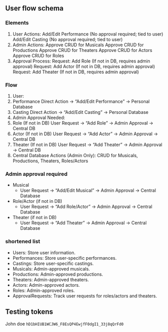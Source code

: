 ## User flow schema

### Elements

1. User Actions:
   Add/Edit Performance (No approval required; tied to user)
   Add/Edit Casting (No approval required; tied to user)
2. Admin Actions:
   Approve CRUD for Musicals
   Approve CRUD for Productions
   Approve CRUD for Theaters
   Approve CRUD for Actors
   Approve CRUD for Roles
3. Approval Process:
   Request: Add Role (If not in DB, requires admin approval)
   Request: Add Actor (If not in DB, requires admin approval)
   Request: Add Theater (If not in DB, requires admin approval)

### Flow

1. User:
2. Performance
   Direct Action → “Add/Edit Performance” → Personal Database
3. Casting
   Direct Action → “Add/Edit Casting” → Personal Database
4. Admin Approval Needed:
5. Role (If not in DB)
   User Request → “Add Role” → Admin Approval → Central DB
6. Actor (If not in DB)
   User Request → “Add Actor” → Admin Approval → Central DB
7. Theater (If not in DB)
   User Request → “Add Theater” → Admin Approval → Central DB
8. Central Database Actions (Admin Only):
   CRUD for Musicals, Productions, Theaters, Roles/Actors

### Admin approval required

- Musical
  - User Request → “Add/Edit Musical” → Admin Approval → Central Database
- Role/Actor (if not in DB)
  - User Request → “Add Role/Actor” → Admin Approval → Central Database
- Theater (if not in DB)
  - User Request → “Add Theater” → Admin Approval → Central Database

### shortened list

- Users: Store user information.
- Performances: Store user-specific performances.
- Castings: Store user-specific castings.
- Musicals: Admin-approved musicals.
- Productions: Admin-approved productions.
- Theaters: Admin-approved theaters.
- Actors: Admin-approved actors.
- Roles: Admin-approved roles.
- ApprovalRequests: Track user requests for roles/actors and theaters.

## Testing tokens

John doe `hD1bHIUB1WCJW6_F8EsQP4EwjfF0dgI1_33j8qQrFd0`
